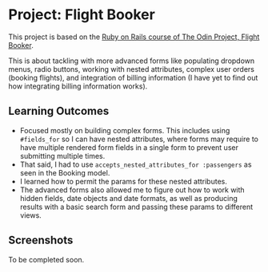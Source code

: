 # Project: Flight Booker

This project is based on the [Ruby on Rails course of The Odin Project, Flight Booker](https://www.theodinproject.com/lessons/ruby-on-rails-flight-booker).

This is about tackling with more advanced forms like populating dropdown menus, radio buttons, working with nested attributes, complex user orders (booking flights), and integration of billing information (I have yet to find out how integrating billing information works).

## Learning Outcomes

- Focused mostly on building complex forms. This includes using `#fields_for` so I can have nested attributes, where forms may require to have multiple rendered form fields in a single form to prevent user submitting multiple times.
- That said, I had to use `accepts_nested_attributes_for :passengers` as seen in the Booking model.
- I learned how to permit the params for these nested attributes.
- The advanced forms also allowed me to figure out how to work with hidden fields, date objects and date formats, as well as producing results with a basic search form and passing these params to different views.

## Screenshots

To be completed soon.
